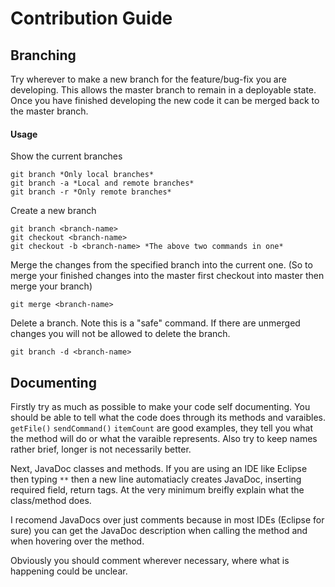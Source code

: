 # Contribution Guide
## Branching
Try wherever to make a new branch for the feature/bug-fix you are developing. This allows the master branch to remain in a deployable state. Once you have finished developing the new code it can be merged back to the master branch.

#### Usage
Show the current branches
```
git branch *Only local branches*
git branch -a *Local and remote branches*
git branch -r *Only remote branches*
```
Create a new branch
```
git branch <branch-name>
git checkout <branch-name>
git checkout -b <branch-name> *The above two commands in one*
```
Merge the changes from the specified branch into the current one. (So to merge your finished changes into the master first checkout into master then merge your branch)
```
git merge <branch-name>
```
Delete a branch. Note this is a "safe" command. If there are unmerged changes you will not be allowed to delete the branch.
```
git branch -d <branch-name>
```

## Documenting
Firstly try as much as possible to make your code self documenting. You should be able to tell what the code does through its methods and varaibles. `getFile()` `sendCommand()` `itemCount` are good examples, they tell you what the method will do or what the varaible represents. Also try to keep names rather brief, longer is not necessarily better.

Next, JavaDoc classes and methods. If you are using an IDE like Eclipse then typing `**` then a new line automatiacly creates JavaDoc, inserting required field, return tags. At the very minimum breifly explain what the class/method does.

I recomend JavaDocs over just comments because in most IDEs (Eclipse for sure) you can get the JavaDoc description when calling the method and when hovering over the method.

Obviously you should comment wherever necessary, where what is happening could be unclear.